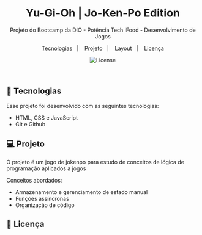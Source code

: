 <h1 align="center"> Yu-Gi-Oh | Jo-Ken-Po Edition</h1>

<p align="center">
Projeto do Bootcamp da DIO - Potência Tech iFood - Desenvolvimento de Jogos
</p>

<p align="center">
  <a href="#-tecnologias">Tecnologias</a>&nbsp;&nbsp;&nbsp;|&nbsp;&nbsp;&nbsp;
  <a href="#-projeto">Projeto</a>&nbsp;&nbsp;&nbsp;|&nbsp;&nbsp;&nbsp;
  <a href="#-layout">Layout</a>&nbsp;&nbsp;&nbsp;|&nbsp;&nbsp;&nbsp;
  <a href="#memo-licença">Licença</a>
</p>

<p align="center">
  <img alt="License" src="https://img.shields.io/static/v1?label=license&message=MIT&color=49AA26&labelColor=000000">
</p>

<br>

<div align="center" margin="auto" width="100%">
</div>

## 🚀 Tecnologias

Esse projeto foi desenvolvido com as seguintes tecnologias:

- HTML, CSS e JavaScript
- Git e Github

## 💻 Projeto
O projeto é um jogo de jokenpo para estudo de conceitos de lógica de programação aplicados a jogos

Conceitos abordados:
- Armazenamento e gerenciamento de estado manual
- Funções assíncronas
- Organização de código

## :memo: Licença